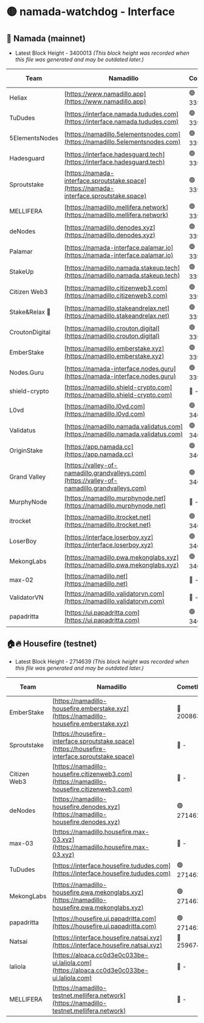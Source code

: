 # 🟡 namada-watchdog - Interface

## 🚀 Namada (mainnet)
- Latest Block Height - 3400013 *(This block height was recorded when this file was generated and may be outdated later.)*

| Team | Namadillo | CometBFT | Indexer | MASP Indexer |
|-|-|-|-|-|
| Heliax | [https://www.namadillo.app](https://www.namadillo.app) | 🟢 3399987 | 🟢 3399987 | 🟢 3399987 |
| TuDudes | [https://interface.namada.tududes.com](https://interface.namada.tududes.com) | 🟢 3399987 | 🟢 3399987 | 🟢 3399987 |
| 5ElementsNodes | [https://namadillo.5elementsnodes.com](https://namadillo.5elementsnodes.com) | 🟢 3399988 | 🟢 3399988 | 🟢 3399988 |
| Hadesguard | [https://interface.hadesguard.tech](https://interface.hadesguard.tech) | 🟢 3399989 | 🟢 3399989 | 🟢 3399989 |
| Sproutstake | [https://namada-interface.sproutstake.space](https://namada-interface.sproutstake.space) | 🟢 3399989 | 🟢 3399989 | 🟢 3399989 |
| MELLIFERA | [https://namadillo.mellifera.network](https://namadillo.mellifera.network) | 🟢 3399990 | 🟢 3399990 | 🟢 3399990 |
| deNodes | [https://namadillo.denodes.xyz](https://namadillo.denodes.xyz) | 🟢 3399991 | 🟢 3399991 | 🟢 3399991 |
| Palamar | [https://namada-interface.palamar.io](https://namada-interface.palamar.io) | 🟢 3399992 | 🟢 3399992 | 🟢 3399992 |
| StakeUp | [https://namadillo.namada.stakeup.tech](https://namadillo.namada.stakeup.tech) | 🟢 3399993 | 🟢 3399993 | 🟢 3399993 |
| Citizen Web3 | [https://namadillo.citizenweb3.com](https://namadillo.citizenweb3.com) | 🟢 3399994 | 🟢 3399993 | 🟢 3399993 |
| Stake&Relax 🦥 | [https://namadillo.stakeandrelax.net](https://namadillo.stakeandrelax.net) | 🟢 3399994 | 🟢 3399994 | 🟢 3399994 |
| CroutonDigital | [https://namadillo.crouton.digital](https://namadillo.crouton.digital) | 🟢 3399995 | 🟢 3399995 | 🟢 3399995 |
| EmberStake | [https://namadillo.emberstake.xyz](https://namadillo.emberstake.xyz) | 🟢 3399996 | 🟢 3399996 | 🟢 3399996 |
| Nodes.Guru | [https://namada-interface.nodes.guru](https://namada-interface.nodes.guru) | 🟢 3399996 | 🟢 3399996 | 🟢 3399996 |
| shield-crypto | [https://namadillo.shield-crypto.com](https://namadillo.shield-crypto.com) | 🔴 - | 🔴 - | 🔴 - |
| L0vd | [https://namadillo.l0vd.com](https://namadillo.l0vd.com) | 🟢 3400002 | 🟢 3400002 | 🟢 3400003 |
| Validatus | [https://namadillo.namada.validatus.com](https://namadillo.namada.validatus.com) | 🟢 3400003 | 🟢 3400003 | 🟢 3400003 |
| OriginStake | [https://app.namada.cc](https://app.namada.cc) | 🟢 3400004 | 🟢 3400004 | 🟢 3400004 |
| Grand Valley | [https://valley-of-namadillo.grandvalleys.com](https://valley-of-namadillo.grandvalleys.com) | 🟢 3400005 | 🔴 3380816 | 🟢 3400004 |
| MurphyNode | [https://namadillo.murphynode.net](https://namadillo.murphynode.net) | 🔴 - | 🔴 - | 🔴 - |
| itrocket | [https://namadillo.itrocket.net](https://namadillo.itrocket.net) | 🟢 3400007 | 🟢 3400007 | 🟢 3400007 |
| LoserBoy | [https://interface.loserboy.xyz](https://interface.loserboy.xyz) | 🟢 3400008 | 🟢 3400007 | 🟢 3400008 |
| MekongLabs | [https://namadillo.pwa.mekonglabs.xyz](https://namadillo.pwa.mekonglabs.xyz) | 🟢 3400008 | 🟢 3400008 | 🟢 3400008 |
| max-02 | [https://namadillo.net](https://namadillo.net) | 🔴 - | 🔴 - | 🔴 - |
| ValidatorVN | [https://namadillo.validatorvn.com](https://namadillo.validatorvn.com) | 🔴 - | 🔴 - | 🔴 - |
| papadritta | [https://ui.papadritta.com](https://ui.papadritta.com) | 🟢 3400013 | 🟢 3400013 | 🔴 - |

## 🏠🔥 Housefire (testnet)
- Latest Block Height - 2714639 *(This block height was recorded when this file was generated and may be outdated later.)*

| Team | Namadillo | CometBFT | Indexer | MASP Indexer |
|-|-|-|-|-|
| EmberStake | [https://namadillo-housefire.emberstake.xyz](https://namadillo-housefire.emberstake.xyz) | 🔴 2008636 | 🔴 - | 🔴 - |
| Sproutstake | [https://housefire-interface.sproutstake.space](https://housefire-interface.sproutstake.space) | 🔴 - | 🔴 - | 🔴 - |
| Citizen Web3 | [https://namadillo-housefire.citizenweb3.com](https://namadillo-housefire.citizenweb3.com) | 🔴 - | 🔴 - | 🔴 - |
| deNodes | [https://namadillo-housefire.denodes.xyz](https://namadillo-housefire.denodes.xyz) | 🟢 2714629 | 🟢 2714629 | 🟢 2714630 |
| max-03 | [https://namadillo.housefire.max-03.xyz](https://namadillo.housefire.max-03.xyz) | 🔴 - | 🔴 - | 🔴 - |
| TuDudes | [https://interface.housefire.tududes.com](https://interface.housefire.tududes.com) | 🟢 2714638 | 🟢 2714638 | 🟢 2714638 |
| MekongLabs | [https://namadillo-housefire.pwa.mekonglabs.xyz](https://namadillo-housefire.pwa.mekonglabs.xyz) | 🟢 2714639 | 🟢 2714638 | 🟢 2714638 |
| papadritta | [https://housefire.ui.papadritta.com](https://housefire.ui.papadritta.com) | 🟢 2714639 | 🟢 2714639 | 🟢 2714639 |
| Natsai | [https://interface.housefire.natsai.xyz](https://interface.housefire.natsai.xyz) | 🔴 2596741 | 🔴 2596741 | 🔴 2596741 |
| laliola | [https://alpaca.cc0d3e0c033be-ui.laliola.com](https://alpaca.cc0d3e0c033be-ui.laliola.com) | 🔴 - | 🔴 - | 🔴 - |
| MELLIFERA | [https://namadillo-testnet.mellifera.network](https://namadillo-testnet.mellifera.network) | 🔴 - | 🟢 2714642 | 🔴 2607259 |

